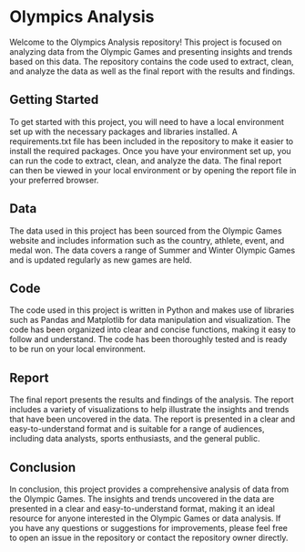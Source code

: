 <body>
    <h1>Olympics Analysis</h1>
    <p>Welcome to the Olympics Analysis repository! This project is focused on analyzing data from the Olympic Games and presenting insights and trends based on this data. The repository contains the code used to extract, clean, and analyze the data as well as the final report with the results and findings.</p>
    <h2>Getting Started</h2>
    <p>To get started with this project, you will need to have a local environment set up with the necessary packages and libraries installed. A requirements.txt file has been included in the repository to make it easier to install the required packages. Once you have your environment set up, you can run the code to extract, clean, and analyze the data. The final report can then be viewed in your local environment or by opening the report file in your preferred browser.</p>
    <h2>Data</h2>
    <p>The data used in this project has been sourced from the Olympic Games website and includes information such as the country, athlete, event, and medal won. The data covers a range of Summer and Winter Olympic Games and is updated regularly as new games are held.</p>
    <h2>Code</h2>
    <p>The code used in this project is written in Python and makes use of libraries such as Pandas and Matplotlib for data manipulation and visualization. The code has been organized into clear and concise functions, making it easy to follow and understand. The code has been thoroughly tested and is ready to be run on your local environment.</p>
    <h2>Report</h2>
    <p>The final report presents the results and findings of the analysis. The report includes a variety of visualizations to help illustrate the insights and trends that have been uncovered in the data. The report is presented in a clear and easy-to-understand format and is suitable for a range of audiences, including data analysts, sports enthusiasts, and the general public.</p>
    <h2>Conclusion</h2>
    <p>In conclusion, this project provides a comprehensive analysis of data from the Olympic Games. The insights and trends uncovered in the data are presented in a clear and easy-to-understand format, making it an ideal resource for anyone interested in the Olympic Games or data analysis. If you have any questions or suggestions for improvements, please feel free to open an issue in the repository or contact the repository owner directly.</p>
  </body>
